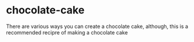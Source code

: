 # chocolate-cake

There are various ways you can create a chocolate cake, although, this is a recommended recipre of making a chocolate cake
